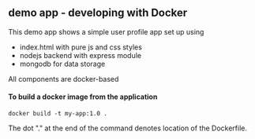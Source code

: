 ## demo app - developing with Docker

This demo app shows a simple user profile app set up using 
- index.html with pure js and css styles
- nodejs backend with express module
- mongodb for data storage

All components are docker-based

#### To build a docker image from the application

    docker build -t my-app:1.0 .       
    
The dot "." at the end of the command denotes location of the Dockerfile.

